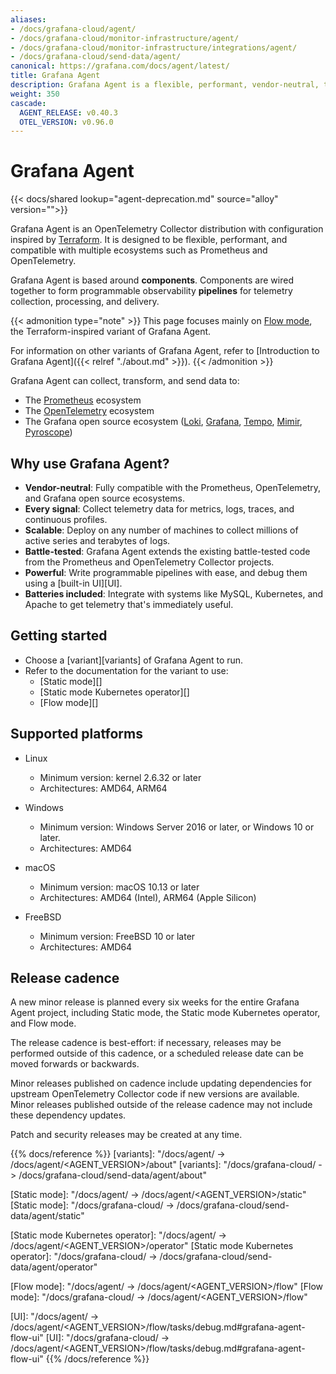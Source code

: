 ```yaml
---
aliases:
- /docs/grafana-cloud/agent/
- /docs/grafana-cloud/monitor-infrastructure/agent/
- /docs/grafana-cloud/monitor-infrastructure/integrations/agent/
- /docs/grafana-cloud/send-data/agent/
canonical: https://grafana.com/docs/agent/latest/
title: Grafana Agent
description: Grafana Agent is a flexible, performant, vendor-neutral, telemetry collector
weight: 350
cascade:
  AGENT_RELEASE: v0.40.3
  OTEL_VERSION: v0.96.0
---
```


# Grafana Agent

{{< docs/shared lookup="agent-deprecation.md" source="alloy" version="<next>">}}

Grafana Agent is an OpenTelemetry Collector distribution with configuration
inspired by [Terraform][]. It is designed to be flexible, performant, and
compatible with multiple ecosystems such as Prometheus and OpenTelemetry.

Grafana Agent is based around **components**. Components are wired together to
form programmable observability **pipelines** for telemetry collection,
processing, and delivery.

{{< admonition type="note" >}}
This page focuses mainly on [Flow mode](https://grafana.com/docs/agent/<AGENT_VERSION>/flow/), the Terraform-inspired variant of Grafana Agent.

For information on other variants of Grafana Agent, refer to [Introduction to Grafana Agent]({{< relref "./about.md" >}}).
{{< /admonition >}}

Grafana Agent can collect, transform, and send data to:

* The [Prometheus][] ecosystem
* The [OpenTelemetry][] ecosystem
* The Grafana open source ecosystem ([Loki][], [Grafana][], [Tempo][], [Mimir][], [Pyroscope][])

[Terraform]: https://terraform.io
[Prometheus]: https://prometheus.io
[OpenTelemetry]: https://opentelemetry.io
[Loki]: https://github.com/grafana/loki
[Grafana]: https://github.com/grafana/grafana
[Tempo]: https://github.com/grafana/tempo
[Mimir]: https://github.com/grafana/mimir
[Pyroscope]: https://github.com/grafana/pyroscope

## Why use Grafana Agent?

* **Vendor-neutral**: Fully compatible with the Prometheus, OpenTelemetry, and
  Grafana open source ecosystems.
* **Every signal**: Collect telemetry data for metrics, logs, traces, and
  continuous profiles.
* **Scalable**: Deploy on any number of machines to collect millions of active
  series and terabytes of logs.
* **Battle-tested**: Grafana Agent extends the existing battle-tested code from
  the Prometheus and OpenTelemetry Collector projects.
* **Powerful**: Write programmable pipelines with ease, and debug them using a
  [built-in UI][UI].
* **Batteries included**: Integrate with systems like MySQL, Kubernetes, and
  Apache to get telemetry that's immediately useful.

## Getting started

* Choose a [variant][variants] of Grafana Agent to run.
* Refer to the documentation for the variant to use:
  * [Static mode][]
  * [Static mode Kubernetes operator][]
  * [Flow mode][]

## Supported platforms

* Linux

  * Minimum version: kernel 2.6.32 or later
  * Architectures: AMD64, ARM64

* Windows

  * Minimum version: Windows Server 2016 or later, or Windows 10 or later.
  * Architectures: AMD64

* macOS

  * Minimum version: macOS 10.13 or later
  * Architectures: AMD64 (Intel), ARM64 (Apple Silicon)

* FreeBSD

  * Minimum version: FreeBSD 10 or later
  * Architectures: AMD64

## Release cadence

A new minor release is planned every six weeks for the entire Grafana Agent
project, including Static mode, the Static mode Kubernetes operator, and Flow
mode.

The release cadence is best-effort: if necessary, releases may be performed
outside of this cadence, or a scheduled release date can be moved forwards or
backwards.

Minor releases published on cadence include updating dependencies for upstream
OpenTelemetry Collector code if new versions are available. Minor releases
published outside of the release cadence may not include these dependency
updates.

Patch and security releases may be created at any time.

{{% docs/reference %}}
[variants]: "/docs/agent/ -> /docs/agent/<AGENT_VERSION>/about"
[variants]: "/docs/grafana-cloud/ -> /docs/grafana-cloud/send-data/agent/about"

[Static mode]: "/docs/agent/ -> /docs/agent/<AGENT_VERSION>/static"
[Static mode]: "/docs/grafana-cloud/ -> /docs/grafana-cloud/send-data/agent/static"

[Static mode Kubernetes operator]: "/docs/agent/ -> /docs/agent/<AGENT_VERSION>/operator"
[Static mode Kubernetes operator]: "/docs/grafana-cloud/ -> /docs/grafana-cloud/send-data/agent/operator"

[Flow mode]: "/docs/agent/ -> /docs/agent/<AGENT_VERSION>/flow"
[Flow mode]: "/docs/grafana-cloud/ -> /docs/agent/<AGENT_VERSION>/flow"

[UI]: "/docs/agent/ -> /docs/agent/<AGENT_VERSION>/flow/tasks/debug.md#grafana-agent-flow-ui"
[UI]: "/docs/grafana-cloud/ -> /docs/agent/<AGENT_VERSION>/flow/tasks/debug.md#grafana-agent-flow-ui"
{{% /docs/reference %}}
